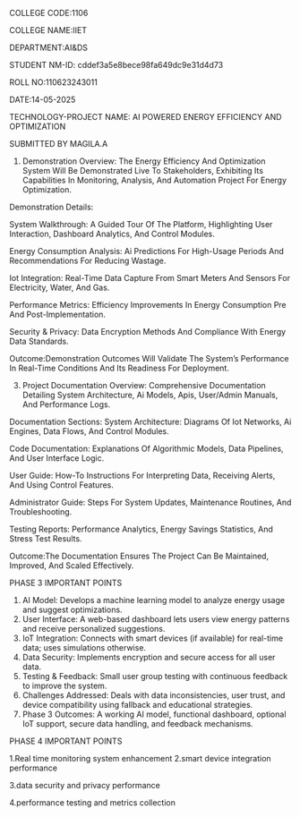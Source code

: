 COLLEGE CODE:1106

COLLEGE NAME:IIET

DEPARTMENT:AI&DS

STUDENT NM-ID: cddef3a5e8bece98fa649dc9e31d4d73

ROLL NO:110623243011

DATE:14-05-2025

TECHNOLOGY-PROJECT NAME: AI POWERED ENERGY EFFICIENCY AND OPTIMIZATION

SUBMITTED BY
MAGILA.A


1.	Demonstration Overview:
The Energy Efficiency And Optimization System Will Be Demonstrated Live To Stakeholders, Exhibiting Its Capabilities In Monitoring, Analysis, And Automation Project For Energy Optimization.

Demonstration Details:

System Walkthrough: A Guided Tour Of The Platform, Highlighting User Interaction, Dashboard Analytics, And Control Modules.

Energy Consumption Analysis: Ai Predictions For High-Usage Periods And Recommendations For Reducing Wastage.

Iot Integration: Real-Time Data Capture From Smart Meters And Sensors For Electricity, Water, And Gas.

Performance Metrics: Efficiency Improvements In Energy Consumption Pre And Post-Implementation.

Security & Privacy: Data Encryption Methods And Compliance With Energy Data Standards.

Outcome:Demonstration Outcomes Will Validate The System’s Performance In Real-Time Conditions And Its Readiness For Deployment.

3. Project Documentation
Overview: Comprehensive Documentation Detailing System Architecture, Ai Models, Apis, User/Admin Manuals, And Performance Logs.

Documentation Sections:
System Architecture: Diagrams Of Iot Networks, Ai Engines, Data Flows, And Control Modules.

Code Documentation: Explanations Of Algorithmic Models, Data Pipelines, And User Interface Logic.

User Guide: How-To Instructions For Interpreting Data, Receiving Alerts, And Using Control Features.

Administrator Guide: Steps For System Updates, Maintenance Routines, And Troubleshooting.

Testing Reports: Performance Analytics, Energy Savings Statistics, And Stress Test Results.

Outcome:The Documentation Ensures The Project Can Be Maintained, Improved, And Scaled Effectively.

 PHASE 3 IMPORTANT POINTS
1. AI Model: Develops a machine learning model to analyze energy usage and suggest optimizations.
2. User Interface: A web-based dashboard lets users view energy patterns and receive personalized suggestions.
3. IoT Integration: Connects with smart devices (if available) for real-time data; uses simulations otherwise.
4. Data Security: Implements encryption and secure access for all user data.
5. Testing & Feedback: Small user group testing with continuous feedback to improve the system.
6. Challenges Addressed: Deals with data inconsistencies, user trust, and device compatibility using fallback and educational strategies.
7. Phase 3 Outcomes: A working AI model, functional dashboard, optional IoT support, secure data handling, and feedback mechanisms.

PHASE 4 IMPORTANT POINTS

1.Real time monitoring system enhancement
2.smart device integration performance

3.data security and privacy performance

4.performance testing and metrics collection
